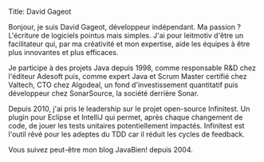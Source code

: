 Title: David Gageot

Bonjour, je suis David Gageot, développeur indépendant.
Ma passion ?
L'écriture de logiciels pointus mais simples.
J'ai pour leitmotiv d'être un facilitateur qui, par ma créativité et mon expertise, aide les équipes à être plus innovantes et plus efficaces.

Je participe à des projets Java depuis 1998, comme responsable R&D chez l'éditeur Adesoft puis, comme expert Java et Scrum Master certifié chez Valtech, CTO chez Algodeal, un fond d'investissement quantitatif puis développeur chez SonarSource, la société derrière Sonar.

Depuis 2010, j'ai pris le leadership sur le projet open-source Infinitest.
Un plugin pour Eclipse et IntelliJ qui permet, après chaque changement de code, de jouer les tests unitaires potentiellement impactés.
Infinitest est l'outil rêvé pour les adeptes du TDD car il réduit les cycles de feedback.

Vous suivez peut-être mon blog JavaBien! depuis 2004.
